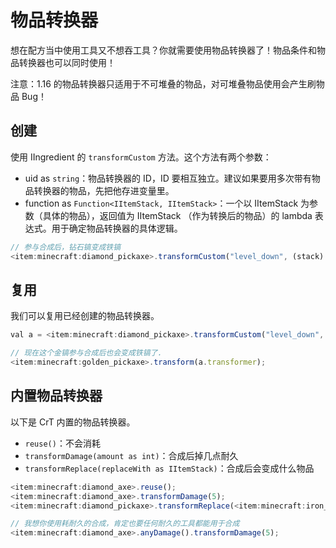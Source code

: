 # 物品转换器

想在配方当中使用工具又不想吞工具？你就需要使用物品转换器了！物品条件和物品转换器也可以同时使用！

注意：1.16 的物品转换器只适用于不可堆叠的物品，对可堆叠物品使用会产生刷物品 Bug！

## 创建

使用 IIngredient 的 `transformCustom` 方法。这个方法有两个参数：

* uid as `string`：物品转换器的 ID，ID 要相互独立。建议如果要用多次带有物品转换器的物品，先把他存进变量里。
* function as `Function<IItemStack, IItemStack>`：一个以 IItemStack 为参数（具体的物品），返回值为 IItemStack （作为转换后的物品）的 lambda 表达式。用于确定物品转换器的具体逻辑。

```javascript
// 参与合成后，钻石镐变成铁镐
<item:minecraft:diamond_pickaxe>.transformCustom("level_down", (stack) => <item:minecraft:iron_pickaxe>);
```

## 复用

我们可以复用已经创建的物品转换器。

```javascript
val a = <item:minecraft:diamond_pickaxe>.transformCustom("level_down", (stack) => <item:minecraft:iron_pickaxe>);

// 现在这个金镐参与合成后也会变成铁镐了.
<item:minecraft:golden_pickaxe>.transform(a.transformer);
```

## 内置物品转换器

以下是 CrT 内置的物品转换器。

* `reuse()`：不会消耗
* `transformDamage(amount as int)`：合成后掉几点耐久
* `transformReplace(replaceWith as IItemStack)`：合成后会变成什么物品

```javascript
<item:minecraft:diamond_axe>.reuse();
<item:minecraft:diamond_axe>.transformDamage(5);
<item:minecraft:diamond_pickaxe>.transformReplace(<item:minecraft:iron_pickaxe>);

// 我想你使用耗耐久的合成，肯定也要任何耐久的工具都能用于合成
<item:minecraft:diamond_axe>.anyDamage().transformDamage(5);
```
